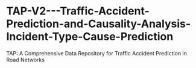 # TAP-V2---Traffic-Accident-Prediction-and-Causality-Analysis-Incident-Type-Cause-Prediction
TAP: A Comprehensive Data Repository for Traffic Accident Prediction in Road Networks
